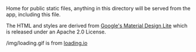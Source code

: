 Home for public static files, anything in this directory
will be served from the app, including this file.

The HTML and styles are derived from 
[Google's Material Design Lite](https://github.com/google/material-design-lite)
which is released under an Apache 2.0 License.

/img/loading.gif is from [loading.io](http://loading.io/)